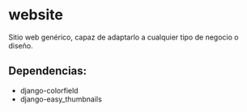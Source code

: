 # website
Sitio web genérico, capaz de adaptarlo a cualquier tipo de negocio o diseño.


## Dependencias:
* django-colorfield
* django-easy_thumbnails